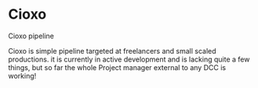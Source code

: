 # Cioxo
Cioxo pipeline

Cioxo is simple pipeline targeted at freelancers and small scaled productions. it is currently in active development and is lacking quite a few things, but so far the 
whole Project manager external to any DCC is working!

